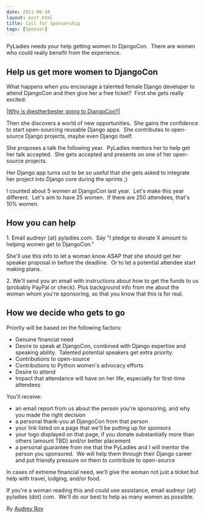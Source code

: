 ```yaml
---
date: 2011-06-30
layout: post.html
title: Call for Sponsorship
tags: [Sponsor]
---
```



PyLadies needs your help getting women to DjangoCon.  There are women who could really benefit from the experience.

Help us get more women to DjangoCon
-----------------------------------

What happens when you encourage a talented female Django developer to attend DjangoCon and then give her a free ticket?  First she gets really excited:

[|Why is @estherbester going to DjangoCon?|](http://www.flickr.com/photos/pyladies/5888664375/)

Then she discovers a world of new opportunities.  She gains the confidence to start open-sourcing reusable Django apps.  She contributes to open-source Django projects, maybe even Django itself.

She proposes a talk the following year.  PyLadies mentors her to help get her talk accepted.  She gets accepted and presents on one of her open-source projects.

Her Django app turns out to be so useful that she gets asked to integrate her project into Django core during the sprints ;)

I counted about 5 women at DjangoCon last year.  Let's make this year different.  Let's aim to have 25 women.  If there are 250 attendees, that's 10% women.

How you can help
----------------

​1. Email audreyr {at} pyladies.com.  Say "I pledge to donate X amount to helping women get to DjangoCon."

She'll use this info to let a woman know ASAP that she should get her speaker proposal in before the deadline.  Or to let a potential attendee start making plans.

​2. We'll send you an email with instructions about how to get the funds to us (probably PayPal or check). Plus background info from me about the woman whom you're sponsoring, so that you know that this is for real.

How we decide who gets to go
----------------------------

Priority will be based on the following factors:

-   Genuine financial need
-   Desire to speak at DjangoCon, combined with Django expertise and
    speaking ability.  Talented potential speakers get extra priority.
-   Contributions to open-source
-   Contributions to Python women's advocacy efforts
-   Desire to attend
-   Impact that attendance will have on her life, especially for
    first-time attendees

You'll receive:

-   an email report from us about the person you're sponsoring, and why
    you made the right decision
-   a personal thank-you at DjangoCon from that person
-   your link listed on a page that we'll be putting up for sponsors
-   your logo displayed on that page, if you donate substantially more
    than others (amount TBD) and/or better placement
-   a personal guarantee from me that the PyLadies and I will mentor the
    person you sponsored.  We will help them through their Django career
    and put friendly pressure on them to contribute to open-source

In cases of extreme financial need, we'll give the woman not just a ticket but help with travel, lodging, and/or food.

If you're a woman reading this and could use assistance, email audreyr {at} pyladies {dot} com.  We'll do our best to help as many women as possible.


By [Audrey Roy](https://twitter.com/audreyr "AudreyR | Twitter")